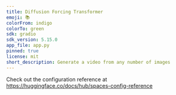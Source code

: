 ```yaml
---
title: Diffusion Forcing Transformer
emoji: 📚
colorFrom: indigo
colorTo: green
sdk: gradio
sdk_version: 5.15.0
app_file: app.py
pinned: true
license: mit
short_description: Generate a video from any number of images
---
```


Check out the configuration reference at https://huggingface.co/docs/hub/spaces-config-reference
